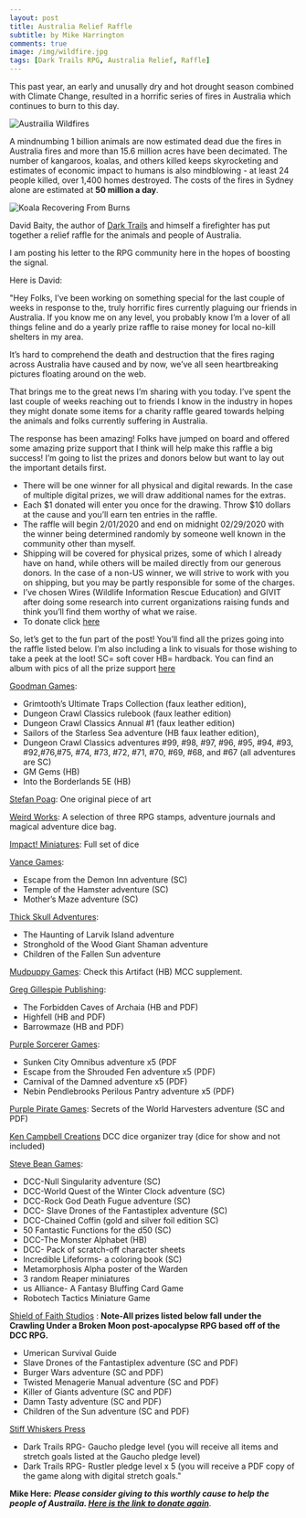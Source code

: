```yaml
---
layout: post
title: Australia Relief Raffle 
subtitle: by Mike Harrington
comments: true
image: /img/wildfire.jpg
tags: [Dark Trails RPG, Australia Relief, Raffle]
---
```

This past year, an early and unusally dry and hot drought season combined with Climate Change, resulted in a horrific series of fires in Australia which continues to burn to this day.

![Austrailia Wildfires](https://ichef.bbci.co.uk/news/660/cpsprodpb/14644/production/_110242538_gettyimages-1194815171.jpg)

A mindnumbing 1 billion animals are now estimated dead due the fires in Australia fires and more than 15.6 million acres have been decimated. The number of kangaroos, koalas, and others killed keeps skyrocketing and estimates of economic impact to humans is also mindblowing - at least 24 people killed, over 1,400 homes destroyed. The costs of the fires in Sydney alone are estimated at **50 million a day**.

![Koala Recovering From Burns](https://cdn.vox-cdn.com/thumbor/yHeLY1TEvQIssgBEBfuUhJiUgQM=/0x0:5184x3456/1120x0/filters:focal(0x0:5184x3456):format(webp):no_upscale()/cdn.vox-cdn.com/uploads/chorus_asset/file/19577725/GettyImages_1185446528.jpg)

David Baity, the author of [Dark Trails](http://www.darktrails.com) and himself a firefighter has put together a relief raffle for the animals and people of Australia. 

I am posting his letter to the RPG community here in the hopes of boosting the signal.

Here is David:

"Hey Folks,
I’ve been working on something special for the last couple of weeks in response to the, truly horrific fires currently plaguing our friends in Australia. If you know me on any level, you probably know I’m a lover of all things feline and do a yearly prize raffle to raise money for local no-kill shelters in my area.

It’s hard to comprehend the death and destruction that the fires raging across Australia have caused and by now, we’ve all seen heartbreaking pictures floating around on the web. 

That brings me to the great news I’m sharing with you today. I’ve spent the last couple of weeks reaching out to friends I know in the industry in hopes they might donate some items for a charity raffle geared towards helping the animals and folks currently suffering in Australia.

The response has been amazing! Folks have jumped on board and offered some amazing prize support that I think will help make this raffle a big success! I’m going to list the prizes and donors below but want to lay out the important details first.

* There will be one winner for all physical and digital rewards. In the case of multiple digital prizes, we will draw additional names for the extras.
*	Each $1 donated will enter you once for the drawing. Throw $10 dollars at the cause and you’ll earn ten entries in the raffle.
*	The raffle will begin 2/01/2020 and end on midnight 02/29/2020 with the winner being determined randomly by someone well known in the community other than myself.
*	Shipping will be covered for physical prizes, some of which I already have on hand, while others will be mailed directly from our generous donors. In the case of a non-US winner, we will strive to work with you on shipping, but you may be partly responsible for some of the charges.
*	I’ve chosen Wires (Wildlife Information Rescue Education) and GIVIT after doing some research into current organizations raising funds and think you’ll find them worthy of what we raise.
*	 To donate click [here](https://www.paypal.com/paypalme/my/profile)

So, let’s get to the fun part of the post! You’ll find all the prizes going into the raffle listed below. I’m also including a link to visuals for those wishing to take a peek at the loot! SC= soft cover HB= hardback. You can find an album with pics of all the prize support [here](https://photos.app.goo.gl/XHpngjcg4Hzzg5FK7)

[Goodman Games](https://goodman-games.com/):
* Grimtooth’s Ultimate Traps Collection (faux leather edition),
* Dungeon Crawl Classics rulebook (faux leather edition)
* Dungeon Crawl Classics Annual #1 (faux leather edition)
* Sailors of the Starless Sea adventure (HB faux leather edition),
* Dungeon Crawl Classics adventures #99, #98, #97, #96, #95, #94, #93, #92,#76,#75, #74, #73, #72, #71, #70, #69, #68, and #67 (all   adventures are SC)
* GM Gems (HB)
* Into the Borderlands 5E (HB)

[Stefan Poag](https://stefanpoag.com/):
One original piece of art

[Weird Works](https://weird.works/):
A selection of three RPG stamps, adventure journals and magical adventure dice bag.

[Impact! Miniatures](https://www.amazon.com/stores/node/7780917011?_encoding=UTF8&field-lbr_brands_browse-bin=Impact%21Miniatures&ref_=bl_dp_s_web_7780917011):
Full set of dice

[Vance Games](https://www.facebook.com/vancegameshomepage/?__tn__=%2Cd%2CP-R&eid=ARB9my561ZNQMS6THYdmnAMOkcIY2p9SserKWgs5PkbzzNvAs_a0vWP-l4Toee-Cg29wQVq9ZRaPt1Y4):
* Escape from the Demon Inn adventure (SC)
* Temple of the Hamster adventure (SC)
* Mother’s Maze adventure (SC)

[Thick Skull Adventures](http://www.thickskulladventures.com):
* The Haunting of Larvik Island adventure
* Stronghold of the Wood Giant Shaman adventure
* Children of the Fallen Sun adventure

[Mudpuppy Games](http://mudpuppycomics.com/games/):
Check this Artifact (HB) MCC supplement.

[Greg Gillespie Publishing](https://www.drivethrurpg.com/browse/pub/4249/Greg-Gillespie?term=greg+gill):
* The Forbidden Caves of Archaia (HB and PDF)
* Highfell (HB and PDF)
* Barrowmaze (HB and PDF)

[Purple Sorcerer Games](https://purplesorcerer.com/):
* Sunken City Omnibus adventure x5 (PDF
* Escape from the Shrouded Fen adventure x5 (PDF)
* Carnival of the Damned adventure x5 (PDF)
* Nebin Pendlebrooks Perilous Pantry adventure x5 (PDF)

[Purple Pirate Games](https://purplepirategames.com/):
Secrets of the World Harvesters adventure (SC and PDF)

[Ken Campbell Creations](https://www.facebook.com/kenneth.campbell.988)
DCC dice organizer tray (dice for show and not included)

[Steve Bean Games](http://www.stevebeangames.com/):
* DCC-Null Singularity adventure (SC)
* DCC-World Quest of the Winter Clock adventure (SC)
* DCC-Rock God Death Fugue adventure (SC)
* DCC- Slave Drones of the Fantastiplex adventure (SC)
* DCC-Chained Coffin (gold and silver foil edition SC)
* 50 Fantastic Functions for the d50 (SC)
* DCC-The Monster Alphabet (HB)
* DCC- Pack of scratch-off character sheets
* Incredible Lifeforms- a coloring book (SC)
* Metamorphosis Alpha poster of the Warden
* 3 random Reaper miniatures
* us Alliance- A Fantasy Bluffing Card Game
* Robotech Tactics Miniature Game

[Shield of Faith Studios](https://www.facebook.com/ShieldofFaithStudios/) :
**Note-All prizes listed below fall under the Crawling Under a Broken Moon post-apocalypse RPG
based off of the DCC RPG.**
* Umerican Survival Guide
* Slave Drones of the Fantastiplex adventure (SC and PDF)
* Burger Wars adventure (SC and PDF)
* Twisted Menagerie Manual adventure (SC and PDF)
* Killer of Giants adventure (SC and PDF)
* Damn Tasty adventure (SC and PDF)
* Children of the Sun adventure (SC and PDF)

[Stiff Whiskers Press](http://www.darktrailsrpg.com/)
* Dark Trails RPG- Gaucho pledge level (you will receive all items and stretch goals listed at the Gaucho pledge level)
* Dark Trails RPG- Rustler pledge level x 5 (you will receive a PDF copy of the game along with digital stretch goals."

**Mike Here:** _**Please consider giving to this worthly cause to help the people of Austraila. [Here is the link to donate again](https://www.paypal.com/paypalme/my/profile)**_.

